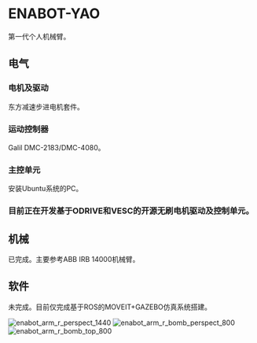 # ENABOT-YAO
第一代个人机械臂。
## 电气
### 电机及驱动
东方减速步进电机套件。
### 运动控制器
Galil DMC-2183/DMC-4080。
### 主控单元
安装Ubuntu系统的PC。
### 目前正在开发基于ODRIVE和VESC的开源无刷电机驱动及控制单元。
## 机械
已完成。主要参考ABB IRB 14000机械臂。
## 软件
未完成。目前仅完成基于ROS的MOVEIT+GAZEBO仿真系统搭建。

![enabot_arm_r_perspect_1440](https://user-images.githubusercontent.com/8104370/149099255-bc532e8e-d3bd-4380-b135-34b207abbc7d.JPG)
![enabot_arm_r_bomb_perspect_800](https://user-images.githubusercontent.com/8104370/149120148-8780bfe1-a17c-4675-8545-f16bef96c57f.JPG)
![enabot_arm_r_bomb_top_800](https://user-images.githubusercontent.com/8104370/149120200-2b3bb86b-3533-41b5-a885-824d70bac211.JPG)
